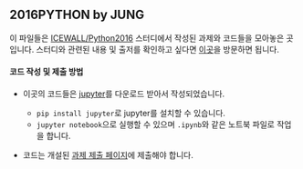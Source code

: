 ## 2016PYTHON by JUNG 

이 파일들은 [ICEWALL/Python2016](https://maybes.gitbooks.io/python-2016/content/) 스터디에서 작성된 과제와 코드들을 모아놓은 곳입니다. 스터디와 관련된 내용 및 출저를 확인하고 싶다면 [이곳](https://maybes.gitbooks.io/python-2016/content/week0.html)을 방문하면 됩니다.

#### 코드 작성 및 제출 방법

- 이곳의 코드들은 [jupyter](http://jupyter.org/)를 다운로드 받아서 작성되었습니다.
  - `pip install jupyter`로 jupyter를 설치할 수 있습니다.
  - `jupyter notebook`으로 실행할 수 있으며 `.ipynb`와 같은 노트북 파일로 작업을 합니다.

- 코드는 개설된 [과제 제출 페이지](http://maynet.iptime.org:5000/)에 제출해야 합니다. 



